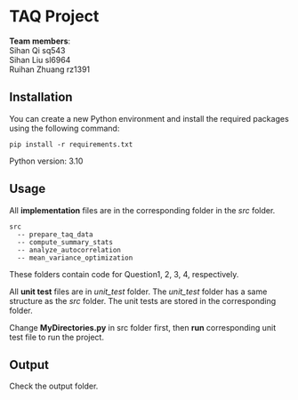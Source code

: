 # TAQ Project

**Team members**:  
Sihan Qi  sq543  
Sihan Liu sl6964  
Ruihan Zhuang rz1391  


## Installation
You can create a new Python environment and install the required packages using the following command:  

```pip install -r requirements.txt```

Python version: 3.10

## Usage
All **implementation** files are in the corresponding folder in the _src_ folder.
```
src
  -- prepare_taq_data
  -- compute_summary_stats
  -- analyze_autocorrelation
  -- mean_variance_optimization
```
These folders contain code for Question1, 2, 3, 4, respectively. 

All **unit test** files are in _unit_test_ folder. The _unit_test_ folder has a same structure as the _src_ folder. The unit tests are stored in the corresponding folder.


Change **MyDirectories.py** in src folder first, then **run** corresponding unit test file to run the project.

## Output
Check the output folder.

[//]: # ()
[//]: # (## Requirements: )

[//]: # (comment this out after finish writing)

[//]: # (1. README.txt file:)

[//]: # (&#40;a&#41; It should explain what parts of your code need to be changed to run your code in a different environment, including the installation of packages, references to databases and files, and assumptions about versions of Python and versions of packages used. To the extent possible, put references to absolute file locations and other constants as class variables in MyDirectories.py. &#40;An example of MyDirectories.py has been uploaded to your lecture content directory.&#41; Instructors and graders will have to be able to easiliy modify your MyDirectories.py to run your code in their environment.)

[//]: # (&#40;b&#41; It should explain how to run your unit tests.)

[//]: # (&#40;c&#41; Along with MyDirectories.py, it should specify where output files &#40;if any&#41; can be found.)